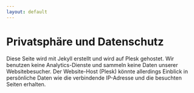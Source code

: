 ```yaml
---
layout: default
---
```


# Privatsphäre und Datenschutz

Diese Seite wird mit Jekyll erstellt und wird auf Plesk gehostet.
Wir benutzen keine Analytics-Dienste und sammeln keine Daten unserer Websitebesucher.
Der Website-Host (Plesk) könnte allerdings Einblick in persönliche Daten wie die verbindende IP-Adresse und die besuchten Seiten erhalten.

